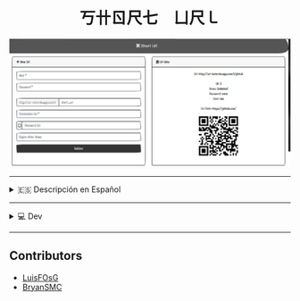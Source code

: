 <h1 align="center">
	丂卄ㄖ尺七 ㄩ尺㇄
</h1>

<img src="./doc/banner.png" >

---------------

<details>
  <summary>🇪🇸 Descripción en Español</summary>

  ---------------

  - Crea Codigos QR en Base a Una Url.
  - Contabiliza las entradas a tu enlace.
  - Protege tu direccion con una contraseña.
  - Gestiona Tus Url.
  - Crea Url Temporales.
</details>

---------------

<details>
  <summary>💻 Dev</summary>

  ---------------
  ## Variables de Entorno

  - MONGOCONNECTION
  - MONGOCONNECTION_TEST
  - DELETEPSW
</details>

---------------

## Contributors

- <a href="https://github.com/LuisFOsG" target="_blank">LuisFOsG</a>
- <a href="https://github.com/BryanSMC" target="_blank">BryanSMC</a>

